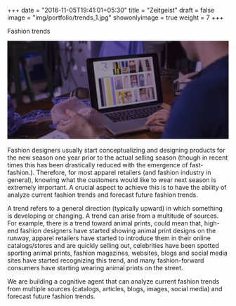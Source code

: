 +++
date = "2016-11-05T19:41:01+05:30"
title = "Zeitgeist"
draft = false
image = "img/portfolio/trends_1.jpg"
showonlyimage = true
weight = 7
+++

Fashion trends
<!--more-->

<img src="/img/portfolio/trends_2.jpg" width="600">

Fashion designers usually start conceptualizing and designing products for the new season one year prior to the actual selling season (though in recent times this has been drastically reduced with the emergence of fast-fashion.). Therefore, for most apparel retailers (and fashion industry in general), knowing what the customers would like to wear next season is extremely important. A crucial aspect to achieve this is to have the ability of analyze current fashion trends and forecast future fashion trends. 

A trend refers to a general direction (typically upward) in which something is developing or changing. A trend can arise from a multitude of sources. For example, there is a trend toward animal prints, could mean that, high-end fashion designers have started showing animal print designs on the runway, apparel retailers have started to introduce them in their online catalogs/stores and are quickly selling out, celebrities have been spotted sporting animal prints, fashion magazines, websites, blogs and social media sites have started recognizing this trend, and many fashion-forward consumers have starting wearing animal prints on the street. 

We are building a cognitive agent that can analyze current fashion trends  from multiple sources (catalogs,  articles, blogs, images, social media) and forecast future fashion trends.
